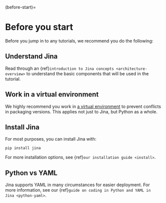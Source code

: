 (before-start)=
# Before you start

Before you jump in to any tutorials, we recommend you do the following:

## Understand Jina

Read through an {ref}`introduction to Jina concepts <architecture-overview>` to understand the basic components that will be used in the tutorial.

## Work in a virtual environment

We highly recommend you work in [a virtual environment](https://docs.python.org/3/library/venv.html) to prevent conflicts in packaging versions. This applies not just to Jina, but Python as a whole.

## Install Jina

For most purposes, you can install Jina with:

```shell
pip install jina
```

For more installation options, see {ref}`our installation guide <install>`.

## Python vs YAML

Jina supports YAML in many circumstances for easier deployment. For more information, see our {ref}`guide on coding in Python and YAML in Jina <python-yaml>`.
